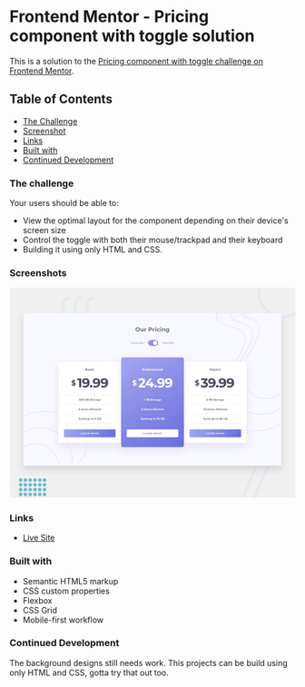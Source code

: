 # Frontend Mentor - Pricing component with toggle solution

This is a solution to the [Pricing component with toggle challenge on Frontend Mentor](https://www.frontendmentor.io/challenges/pricing-component-with-toggle-8vPwRMIC).

## Table of Contents

- [The Challenge](#the-challenge)
- [Screenshot](#screenshot)
- [Links](#links)
- [Built with](#built-with)
- [Continued Development](#continued-development)

### The challenge

Your users should be able to:

- View the optimal layout for the component depending on their device's screen size
- Control the toggle with both their mouse/trackpad and their keyboard
- Building it using only HTML and CSS.

### Screenshots

![alt text](design/desktop-preview.jpg)

### Links

- [Live Site](https://debabratabanik.github.io/pricing-component-with-toggle-master/)

### Built with

- Semantic HTML5 markup
- CSS custom properties
- Flexbox
- CSS Grid
- Mobile-first workflow

### Continued Development

The background designs still needs work. This projects can be build using only HTML and CSS, gotta try that out too.
